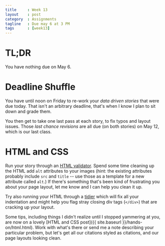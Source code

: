 ```yaml
---
title     : Week 13
layout    : post
category  : Assignments
tagline   : Due may 6 at 3 PM
tags      : [week13]
---
```


# TL;DR
You have nothing due on May 6. 

# Deadline Shuffle

You have until noon on Friday to re-work your *data driven stories* that were due today. That isn't an arbitrary deadline, that's when I know I plan to sit down and grade them. 

You then get to take one last pass at each story, to fix typos and layout issues. Those *last chance revisions* are all due (on both stories) on May 12, which is our last class.

# HTML and CSS
Run your story through an [HTML validator](http://validator.w3.org/). Spend some time cleaning up the HTML add `alt` attributes to your images (hint: the existing attributes probably include `src` and `title` -- use those as a template for a new attribute called `alt`.) If there's something that's been kind of frustrating you about your page layout, let me know and I can help you clean it up. 

Try also running your HTML through a [tidier](https://infohound.net/tidy/) which will fix all your indentation and might help you flag stray closing div tags (`</div>`) that are cracking up your layout. 

Some tips, including things I didn't realize until I stopped yammering at you, are now on a lovely [HTML and CSS post]({{ site.baseurl }}/hands-on/html.html). Work with what's there or send me a note describing your particular problem, but let's get all our citations styled as citations, and our page layouts looking clean. 
